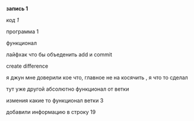 **запись 1**

*код 1*

программа 1

функционал

лайфхак что бы объеденить add и commit

create difference

я джун мне доверили кое что, главное не на косячить , я что то сделал

тут уже другой абсолютно функционал от ветки 

измения какие то функционал ветки 3 

добавили информацию в строку 19
